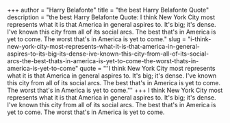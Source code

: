 +++
author = "Harry Belafonte"
title = "the best Harry Belafonte Quote"
description = "the best Harry Belafonte Quote: I think New York City most represents what it is that America in general aspires to. It's big; it's dense. I've known this city from all of its social arcs. The best that's in America is yet to come. The worst that's in America is yet to come."
slug = "i-think-new-york-city-most-represents-what-it-is-that-america-in-general-aspires-to-its-big-its-dense-ive-known-this-city-from-all-of-its-social-arcs-the-best-thats-in-america-is-yet-to-come-the-worst-thats-in-america-is-yet-to-come"
quote = '''I think New York City most represents what it is that America in general aspires to. It's big; it's dense. I've known this city from all of its social arcs. The best that's in America is yet to come. The worst that's in America is yet to come.'''
+++
I think New York City most represents what it is that America in general aspires to. It's big; it's dense. I've known this city from all of its social arcs. The best that's in America is yet to come. The worst that's in America is yet to come.
